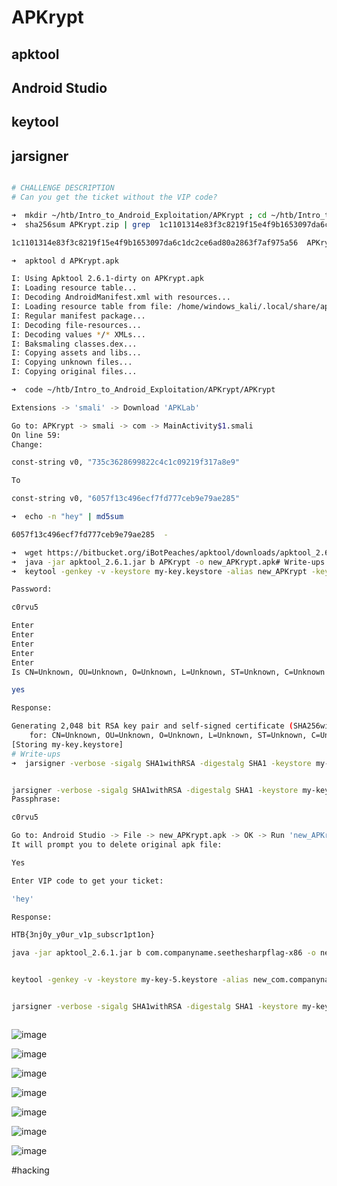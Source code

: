 # APKrypt
## apktool
## Android Studio
## keytool
## jarsigner
```bash

# CHALLENGE DESCRIPTION
# Can you get the ticket without the VIP code?

➜  mkdir ~/htb/Intro_to_Android_Exploitation/APKrypt ; cd ~/htb/Intro_to_Android_Exploitation/APKrypt ; sudo mv ~/Downloads/APKrypt.apk .
➜  sha256sum APKrypt.zip | grep  1c1101314e83f3c8219f15e4f9b1653097da6c1dc2ce6ad80a2863f7af975a56

1c1101314e83f3c8219f15e4f9b1653097da6c1dc2ce6ad80a2863f7af975a56  APKrypt.zip

➜  apktool d APKrypt.apk 

I: Using Apktool 2.6.1-dirty on APKrypt.apk
I: Loading resource table...
I: Decoding AndroidManifest.xml with resources...
I: Loading resource table from file: /home/windows_kali/.local/share/apktool/framework/1.apk
I: Regular manifest package...
I: Decoding file-resources...
I: Decoding values */* XMLs...
I: Baksmaling classes.dex...
I: Copying assets and libs...
I: Copying unknown files...
I: Copying original files...

➜  code ~/htb/Intro_to_Android_Exploitation/APKrypt/APKrypt

Extensions -> 'smali' -> Download 'APKLab'

Go to: APKrypt -> smali -> com -> MainActivity$1.smali
On line 59:
Change:

const-string v0, "735c3628699822c4c1c09219f317a8e9"

To

const-string v0, "6057f13c496ecf7fd777ceb9e79ae285"

➜  echo -n "hey" | md5sum

6057f13c496ecf7fd777ceb9e79ae285  -

➜  wget https://bitbucket.org/iBotPeaches/apktool/downloads/apktool_2.6.1.jar
➜  java -jar apktool_2.6.1.jar b APKrypt -o new_APKrypt.apk# Write-ups
➜  keytool -genkey -v -keystore my-key.keystore -alias new_APKrypt -keyalg RSA -keysize 2048 -validity 1000

Password: 

c0rvu5

Enter
Enter
Enter
Enter
Enter
Is CN=Unknown, OU=Unknown, O=Unknown, L=Unknown, ST=Unknown, C=Unknown correct?

yes

Response:

Generating 2,048 bit RSA key pair and self-signed certificate (SHA256withRSA) with a validity of 1,000 days
	for: CN=Unknown, OU=Unknown, O=Unknown, L=Unknown, ST=Unknown, C=Unknown
[Storing my-key.keystore]
# Write-ups
➜  jarsigner -verbose -sigalg SHA1withRSA -digestalg SHA1 -keystore my-key.keystore new_APKrypt.apk new_APKrypt


jarsigner -verbose -sigalg SHA1withRSA -digestalg SHA1 -keystore my-key-4.keystore new_com.companyname.seethesharpflag-x86.apk new_com.companyname.seethesharpflag-x86
Passphrase: 

c0rvu5

Go to: Android Studio -> File -> new_APKrypt.apk -> OK -> Run 'new_APKrypt' (or shift+F10)
It will prompt you to delete original apk file:

Yes

Enter VIP code to get your ticket:

'hey'

Response:

HTB{3nj0y_y0ur_v1p_subscr1pt1on}

java -jar apktool_2.6.1.jar b com.companyname.seethesharpflag-x86 -o new_com.companyname.seethesharpflag-x86.apk


keytool -genkey -v -keystore my-key-5.keystore -alias new_com.companyname.seethesharpflag-x86 -keyalg RSA -keysize 2048 -validity 1000


jarsigner -verbose -sigalg SHA1withRSA -digestalg SHA1 -keystore my-key-5.keystore new_com.companyname.seethesharpflag-x86.apk new_com.companyname.seethesharpflag-x86



```

![image](https://m0d1cumc0rvu5.github.io/docs/assets/images/20220627044240.png)

![image](https://m0d1cumc0rvu5.github.io/docs/assets/images/20220627045629.png)

![image](https://m0d1cumc0rvu5.github.io/docs/assets/images/20220627044457.png)

![image](https://m0d1cumc0rvu5.github.io/docs/assets/images/20220627044622.png)

![image](https://m0d1cumc0rvu5.github.io/docs/assets/images/20220627044701.png)

![image](https://m0d1cumc0rvu5.github.io/docs/assets/images/20220627044832.png)

![image](https://m0d1cumc0rvu5.github.io/docs/assets/images/20220627043336.png)

#hacking

